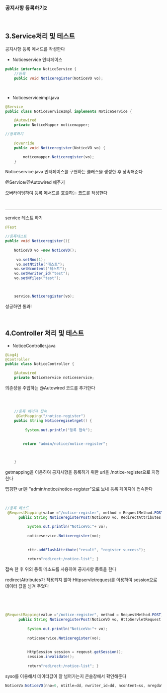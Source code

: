 ### 공지사항 등록하기2


&nbsp;

3.Service처리 및 테스트
---

공지사항 등록 메서드를 작성한다




- Noticeservice 인터페이스

```java
public interface NoticeService {
	//등록
	public void Noticeregister(NoticeVO vo);
```



&nbsp;

- Noticeserviceimpl.java
```java
@Service
public class NoticeServiceImpl implements NoticeService {

	@Autowired
	private NoticeMapper noticemapper;

//등록하기	
    
    @override
	public void Noticeregister(NoticeVO vo) {

		noticemapper.Noticeregister(vo);
	}

```

Noticeservice.java 인터페이스를 구현하는 클래스을 생성한 후 상속해준다 

@Service/@Autowired 해주기 

오버라이딩하여 등록 메서드를 호출하는 코드를 작성한다


&nbsp;



---
service  테스트 하기 

```java
@Test

//등록테스트
public void Noticeregister(){
	
	NoticeVO vo =new NoticeVO();
	
	 vo.setNno(1);
	 vo.setNtitle("테스트");
	vo.setNcontent("테스트");
	vo.setNwriter_id("test");
	vo.setNfiles("test");


	
	service.Noticeregister(vo);

```
성공하면 통과!


&nbsp;

4.Controller 처리 및 테스트
---


- NoticeController.java

```java
@Log4j
@Controller
public class NoticeController {

	@Autowired
	private NoticeService noticeservice;

```

의존성을 주입하는 @Autowired 코드를 추가한다



&nbsp;


```java

	//등록 페이지 접속
	 @GetMapping("/notice-register")
	public String Noticeregisetrget() {
		
		 System.out.println("등록 접속");
		
		
		return "admin/notice/notice-register";
		


	}

```
getmapping을 이용하여 공지사항을 등록하기 위한 url을 /notice-register으로 지정한다 

맵핑한 url을 "admin/notice/notice-register"으로 보내 등록 페이지에 접속한다


&nbsp;




```java
//등록 메소드
 @RequestMapping(value ="/notice-register", method = RequestMethod.POST)
	  public String NoticeregisterPost(NoticeVO vo, RedirectAttributes rttr) {
		  
		  System.out.println("NoticeVo:"+ vo);
		  
		  noticeservice.Noticeregister(vo);
		  
		  
		  rttr.addFlashAttribute("result", "register success");
		  
		  return"redirect:/notice-list"; }


```

접속 한 후  위의 등록 메소드를 사용하여  공지사항 등록을 한다

redirectAttributes가 적용되지 않아 Httpservletrequest를 이용하여 session으로 데이터 값을 넘겨 주었다


&nbsp;

&nbsp;

```java
@RequestMapping(value ="/notice-register", method = RequestMethod.POST)
	  public String NoticeregisterPost(NoticeVO vo, HttpServletRequest reqeust) {
		  
		  System.out.println("NoticeVo:"+ vo);
		  
		  noticeservice.Noticeregister(vo);
		  
		  
		  HttpSession session = reqeust.getSession();
		  session.invalidate();
		  
		  return"redirect:/notice-list"; }

```


 syso를 이용해서 데이터값이 잘 넘어가는지 콘솔창에서 확인해준다

 ```java
NoticeVo:NoticeVO(nno=0, ntitle=dd, nwriter_id=dd, ncontent=ss, nregdate=null, nupdateDate=null, nhit=0, nfiles=ss, PageNum=0, amount=0, searchType=null, keyWord=null)
 ```
